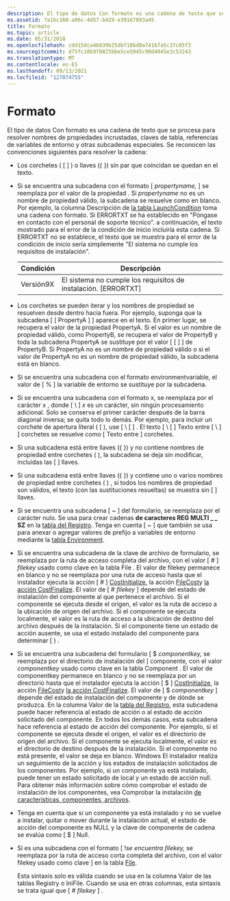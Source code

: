 ```yaml
---
description: El tipo de datos Con formato es una cadena de texto que se procesa para resolver nombres de propiedades incrustadas, claves de tabla, referencias de variables de entorno y otras subcadenas especiales.
ms.assetid: 7a1bc160-a06c-4d57-b429-e39167893a45
title: Formato
ms.topic: article
ms.date: 05/31/2018
ms.openlocfilehash: cdd15dca46839b25dbf186d8a741b7a5c37c05f3
ms.sourcegitcommit: d75fc10b9f0825bbe5ce5045c90d4045e3c53243
ms.translationtype: MT
ms.contentlocale: es-ES
ms.lasthandoff: 09/13/2021
ms.locfileid: "127074755"
---
```

# <a name="formatted"></a>Formato

El tipo de datos Con formato es una cadena de texto que se procesa para resolver nombres de propiedades incrustadas, claves de tabla, referencias de variables de entorno y otras subcadenas especiales. Se reconocen las convenciones siguientes para resolver la cadena:

-   Los corchetes ( \[ \] ) o llaves ({ }) sin par que coincidan se quedan en el texto.
-   Si se encuentra una subcadena con el formato \[ *propertyname,* \] se reemplaza por el valor de la propiedad . Si *propertyname* no es un nombre de propiedad válido, la subcadena se resuelve como en blanco. Por ejemplo, la columna Descripción de [la tabla LaunchCondition](launchcondition-table.md) toma una cadena con formato. Si ERRORTXT se ha establecido en "Póngase en contacto con el personal de soporte técnico". a continuación, el texto mostrado para el error de la condición de inicio incluiría esta cadena. Si ERRORTXT no se establece, el texto que se muestra para el error de la condición de inicio sería simplemente "El sistema no cumple los requisitos de instalación".

    

    | Condición | Descripción                                                  |
    |-----------|--------------------------------------------------------------|
    | Versión9X | El sistema no cumple los requisitos de instalación. \[ERRORTXT\] |

    

     

-   Los corchetes se pueden iterar y los nombres de propiedad se resuelven desde dentro hacia fuera. Por ejemplo, suponga que la subcadena \[ \[ PropertyA \] \] aparece en el texto. En primer lugar, se recupera el valor de la propiedad PropertyA. Si el valor es un nombre de propiedad válido, como PropertyB, se recupera el valor de PropertyB y toda la subcadena PropertyA se sustituye por el valor \[ \[ \] \] de PropertyB. Si PropertyA no es un nombre de propiedad válido o si el valor de PropertyA no es un nombre de propiedad válido, la subcadena está en blanco.
-   Si se encuentra una subcadena con el formato environmentvariable, el valor de \[ %  \] la variable de entorno se sustituye por la subcadena.
-   Si se encuentra una subcadena con el formato x, se reemplaza por el carácter x , donde \[ \\  \] *x* es un carácter, sin  ningún procesamiento adicional. Solo se conserva el primer carácter después de la barra diagonal inversa; se quita todo lo demás. Por ejemplo, para incluir un corchete de apertura literal ( \[ ), use \[ \\ \[ \] . El texto \[ \\ \[ \] Texto entre \[ \\ \] \] corchetes se resuelve como \[ Texto entre \] corchetes.
-   Si una subcadena está entre llaves ({ }) y no contiene nombres de propiedad entre corchetes ( ), la subcadena se deja sin modificar, incluidas las \[ \] llaves.
-   Si una subcadena está entre llaves ({ }) y contiene uno o varios nombres de propiedad entre corchetes ( ) , si todos los nombres de propiedad son válidos, el texto (con las sustituciones resueltas) se muestra sin \[ \] llaves.
-   Si se encuentra una subcadena \[ ~ \] del formulario, se reemplaza por el carácter nulo. Se usa para crear cadenas **de caracteres REG MULTI \_ \_ SZ** en la [tabla del Registro](registry-table.md). Tenga en cuenta \[ ~ \] que también se usa para anexar o agregar valores de prefijo a variables de entorno mediante la [tabla Environment](environment-table.md).
-   Si se encuentra una subcadena de la clave de archivo de formulario, se reemplaza por la ruta de acceso completa del archivo, con el valor \[ \#  \] *filekey* [](file-table.md)usado como clave en la tabla File . El valor de filekey permanece en blanco y no se reemplaza por una ruta de acceso hasta que el instalador ejecuta la acción \[ \#  \] [CostInitialize](costinitialize-action.md), la acción [FileCost](filecost-action.md)y [la acción CostFinalize](costfinalize-action.md). El valor de \[ \# *filekey* \] depende del estado de instalación del componente al que pertenece el archivo. Si el componente se ejecuta desde el origen, el valor es la ruta de acceso a la ubicación de origen del archivo. Si el componente se ejecuta localmente, el valor es la ruta de acceso a la ubicación de destino del archivo después de la instalación. Si el componente tiene un estado de acción ausente, se usa el estado instalado del componente para determinar \[ \) .
-   Si se encuentra una subcadena del formulario \[ $ *componentkey,* se reemplaza por el directorio de instalación del \] [](component-table.md)componente, con el valor *componentkey* usado como clave en la tabla Component . El valor de componentkey permanece en blanco y no se reemplaza por un directorio hasta que el instalador ejecuta la acción \[ $  \] [CostInitialize](costinitialize-action.md), la acción [FileCost](filecost-action.md)y [la acción CostFinalize](costfinalize-action.md). El valor de \[ $ *componentkey* \] depende del estado de instalación del componente y de dónde se produzca. En la columna Valor de la [tabla del Registro](registry-table.md), esta subcadena puede hacer referencia al estado de acción o al estado de acción solicitado del componente. En todos los demás casos, esta subcadena hace referencia al estado de acción del componente. Por ejemplo, si el componente se ejecuta desde el origen, el valor es el directorio de origen del archivo. Si el componente se ejecuta localmente, el valor es el directorio de destino después de la instalación. Si el componente no está presente, el valor se deja en blanco. Windows El instalador realiza un seguimiento de la acción y los estados de instalación solicitados de los componentes. Por ejemplo, si un componente ya está instalado, puede tener un estado solicitado de local y un estado de acción null. Para obtener más información sobre cómo comprobar el estado de instalación de los componentes, vea Comprobar la instalación [de características, componentes, archivos](checking-the-installation-of-features-components-files.md).
-   Tenga en cuenta que si un componente ya está instalado y no se vuelve a instalar, quitar o mover durante la instalación actual, el estado de acción del componente es NULL y la clave de componente de cadena se evalúa como \[ $  \] Null.
-   Si es una subcadena con el formato \[ !*se encuentra filekey,* se reemplaza por la ruta de acceso corta completa del archivo, con el valor filekey usado como clave \] en la tabla [File](file-table.md). 

    Esta sintaxis solo es válida cuando se usa en la columna Valor de las tablas Registry o IniFile. Cuando se usa en otras columnas, esta sintaxis se trata igual que \[ \# *filekey* \] .

 

 




